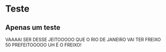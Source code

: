 # Teste #
## Apenas um teste ##
VAAAAI SER DESSE JEITOOOOO
QUE O RIO DE JANEIRO VAI TER
FREIXO 50 PREFEITOOOOO
UH É O FREIXO!